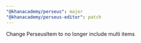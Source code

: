 ```yaml
---
"@khanacademy/perseus": major
"@khanacademy/perseus-editor": patch
---
```


Change PerseusItem to no longer include multi items
